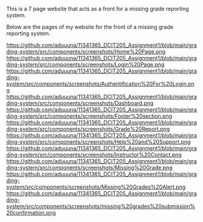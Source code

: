 This is a 7 page website that acts as a front for a missing grade reporting system.

Below are the pages of my website for the front of a missing grade reporting system. 

https://github.com/aduuuna/11341365_DCIT205_Assignment1/blob/main/grading-system/src/components/screenshots/Home%20Page.png
https://github.com/aduuuna/11341365_DCIT205_Assignment1/blob/main/grading-system/src/components/screenshots/Login%20Page.png
https://github.com/aduuuna/11341365_DCIT205_Assignment1/blob/main/grading-system/src/components/screenshots/Authentification%20For%20Login.png
https://github.com/aduuuna/11341365_DCIT205_Assignment1/blob/main/grading-system/src/components/screenshots/Dashboard.png 
https://github.com/aduuuna/11341365_DCIT205_Assignment1/blob/main/grading-system/src/components/screenshots/Footer%20section.png
https://github.com/aduuuna/11341365_DCIT205_Assignment1/blob/main/grading-system/src/components/screenshots/Grade%20Report.png
https://github.com/aduuuna/11341365_DCIT205_Assignment1/blob/main/grading-system/src/components/screenshots/Help%20and%20Support.png
https://github.com/aduuuna/11341365_DCIT205_Assignment1/blob/main/grading-system/src/components/screenshots/Instructor%20Contact.png
https://github.com/aduuuna/11341365_DCIT205_Assignment1/blob/main/grading-system/src/components/screenshots/Missing%20Grade.png
https://github.com/aduuuna/11341365_DCIT205_Assignment1/blob/main/grading-system/src/components/screenshots/Missing%20Grades%20Alert.png
https://github.com/aduuuna/11341365_DCIT205_Assignment1/blob/main/grading-system/src/components/screenshots/missing%20grades%20submission%20confirmation.png
    
    
